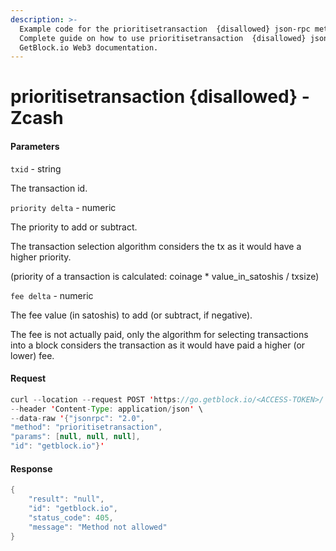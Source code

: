 ```yaml
---
description: >-
  Example code for the prioritisetransaction  {disallowed} json-rpc method.
  Сomplete guide on how to use prioritisetransaction  {disallowed} json-rpc in
  GetBlock.io Web3 documentation.
---
```


# prioritisetransaction {disallowed} - Zcash

#### Parameters

`txid` - string

The transaction id.

`priority delta` - numeric

The priority to add or subtract.

The transaction selection algorithm considers the tx as it would have a higher priority.

(priority of a transaction is calculated: coinage \* value\_in\_satoshis / txsize)

`fee delta` - numeric

The fee value (in satoshis) to add (or subtract, if negative).

The fee is not actually paid, only the algorithm for selecting transactions into a block considers the transaction as it would have paid a higher (or lower) fee.

#### Request

```java
curl --location --request POST 'https://go.getblock.io/<ACCESS-TOKEN>/' \
--header 'Content-Type: application/json' \
--data-raw '{"jsonrpc": "2.0",
"method": "prioritisetransaction",
"params": [null, null, null],
"id": "getblock.io"}'
```

#### Response

```java
{
    "result": "null",
    "id": "getblock.io",
    "status_code": 405,
    "message": "Method not allowed"
}
```
